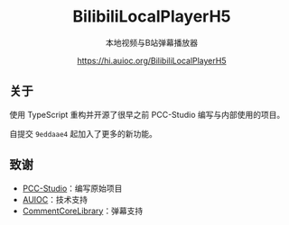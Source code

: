 <h1 align="center">BilibiliLocalPlayerH5</h1>

<div align="center">

本地视频与B站弹幕播放器

<https://hi.auioc.org/BilibiliLocalPlayerH5>

</div>

## 关于

使用 TypeScript 重构并开源了很早之前 PCC-Studio 编写与内部使用的项目。

自提交 `9eddaae4` 起加入了更多的新功能。

## 致谢

- [PCC-Studio](https://www.pccstudio.com)：编写原始项目
- [AUIOC](https://www.auioc.com)：技术支持
- [CommentCoreLibrary](https://github.com/jabbany/CommentCoreLibrary)：弹幕支持
